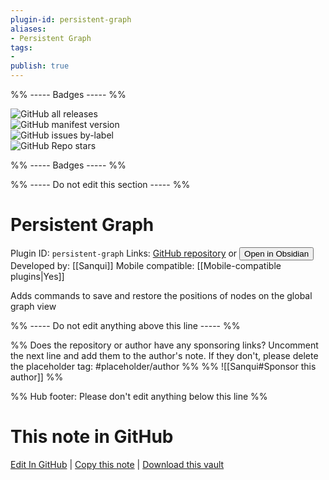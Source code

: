 ```yaml
---
plugin-id: persistent-graph
aliases:
- Persistent Graph
tags: 
- 
publish: true
---
```


%% ----- Badges ----- %%

![GitHub all releases](https://img.shields.io/github/downloads/Sanqui/obsidian-persistent-graph/total?color=573E7A&logo=github&style=for-the-badge)   
![GitHub manifest version](https://img.shields.io/github/manifest-json/v/Sanqui/obsidian-persistent-graph?color=573E7A&logo=github&style=for-the-badge)   
![GitHub issues by-label](https://img.shields.io/github/issues/Sanqui/obsidian-persistent-graph/help%20wanted?color=573E7A&logo=github&style=for-the-badge)   
![GitHub Repo stars](https://img.shields.io/github/stars/Sanqui/obsidian-persistent-graph?color=573E7A&logo=github&style=for-the-badge)

%% ----- Badges ----- %%

%% ----- Do not edit this section ----- %%

# Persistent Graph

Plugin ID: `persistent-graph`
Links: [GitHub repository](https://github.com/Sanqui/obsidian-persistent-graph) or [<button id=HH>Open in Obsidian</button>](obsidian://show-plugin?id=persistent-graph)
Developed by: [[Sanqui]]
Mobile compatible: [[Mobile-compatible plugins|Yes]]

Adds commands to save and restore the positions of nodes on the global graph view

%% ----- Do not edit anything above this line ----- %% 

%% Does the repository or author have any sponsoring links? Uncomment the next line and add them to the author's note. If they don't, please delete the placeholder tag: #placeholder/author %%
%% ![[Sanqui#Sponsor this author]] %%

%% Hub footer: Please don't edit anything below this line %%

# This note in GitHub

<span class="git-footer">[Edit In GitHub](https://github.dev/obsidian-community/obsidian-hub/blob/main/02%20-%20Community%20Expansions/02.05%20All%20Community%20Expansions/Plugins/persistent-graph.md "git-hub-edit-note") | [Copy this note](https://raw.githubusercontent.com/obsidian-community/obsidian-hub/main/02%20-%20Community%20Expansions/02.05%20All%20Community%20Expansions/Plugins/persistent-graph.md "git-hub-copy-note") | [Download this vault](https://github.com/obsidian-community/obsidian-hub/archive/refs/heads/main.zip "git-hub-download-vault") </span>
